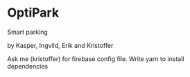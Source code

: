 # OptiPark
Smart parking

by Kasper, Ingvild, Erik and Kristoffer

Ask me (kristoffer) for firebase config file.
Write yarn to install dependencies
